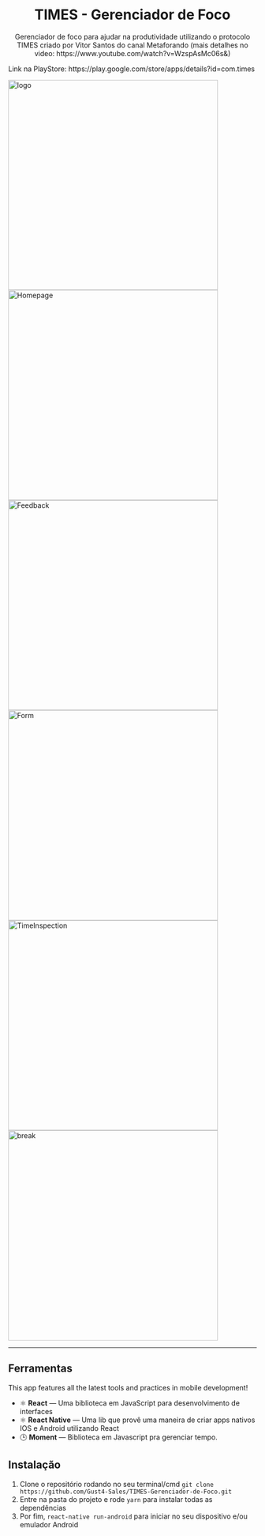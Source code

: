 <h1 align="center">
<br>
TIMES - Gerenciador de Foco
</h1>

<p align="center">Gerenciador de foco para ajudar na produtividade utilizando o protocolo TIMES criado por Vitor Santos do canal Metaforando (mais detalhes no video: https://www.youtube.com/watch?v=WzspAsMc06s&)</p>
<p>Link na PlayStore: https://play.google.com/store/apps/details?id=com.times</p>

<div>
  <img src="https://lh3.googleusercontent.com/6aCkMNkI0v5uhb_he7lAs489QTOoc0DmmJMFFVUQN-cwdpsPwCTdO-WZRzAh40IpfUyX=w1920-h937-rw" alt="logo" height="425">
  <img src="https://lh3.googleusercontent.com/oWPwexI51IOko3Hr6PXVgD4q2V3aapEul5CIjebM4A6LNVmTwci8ME_nNxT_XWZlhac=w1920-h937-rw" alt="Homepage" height="425">
  <img src="https://lh3.googleusercontent.com/LFp_DARviBkjxw-o6vibG56obPo6eZziOkDSKbiTDYaTY-C8o1iZnQKHDo3YAfX8eA=w1920-h711-rw" alt="Feedback" height="425">
  <img src="https://lh3.googleusercontent.com/gGnxm_9VKQ8TLdi8kEYiZd13u2p_kEv2rcaR_bEv1IdRu0ELkpcdum0WQ_zerNMvAZ0=w1920-h711-rw" alt="Form" height="425" >
  <img src="https://lh3.googleusercontent.com/CIR63tXfy48Y5xeuaMx70kD4vfJAXRa5k4ZJ44A5YLgPj05sPdhvrD2sQVu_p-iArkQ=w1920-h937-rw" alt="TimeInspection" height="425" >
  <img src="https://lh3.googleusercontent.com/joL3HFnrcz76JzgEEiQbRI_x6eUVTgJ-XdlQw-aPtNTYPCanIGQ3NjEY5Oju4g9r1PNG=w1920-h711-rw" alt="break" height="425" >
</div>

<hr />

## Ferramentas
[//]: # (Add the features of your project here:)
This app features all the latest tools and practices in mobile development!

- ⚛️ **React** — Uma biblioteca em JavaScript para desenvolvimento de interfaces
- ⚛️ **React Native** — Uma lib que provê uma maneira de criar apps nativos IOS e Android utilizando React
- 🕒 **Moment** — Biblioteca em Javascript pra gerenciar tempo.

## Instalação
1. Clone o repositório rodando no seu terminal/cmd ````git clone https://github.com/Gust4-Sales/TIMES-Gerenciador-de-Foco.git ```` 
2. Entre na pasta do projeto e rode ```yarn``` para instalar todas as dependências
3. Por fim,  ```react-native run-android``` para iniciar no seu dispositivo e/ou emulador Android

